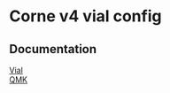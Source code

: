 # Corne v4 vial config

## Documentation   
[Vial](https://get.vial.today/manual/linux-udev.html)  
[QMK](https://docs.qmk.fm)  


